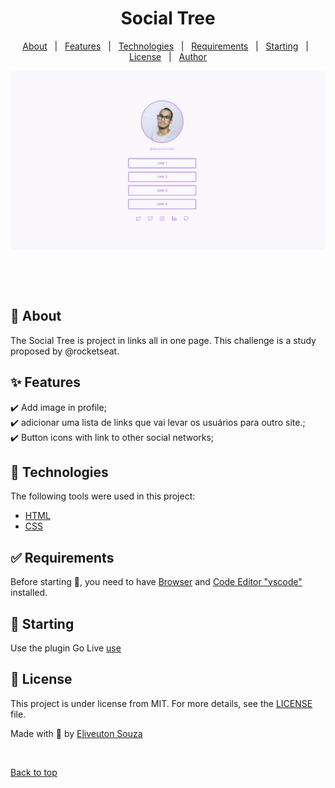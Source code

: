 <h1 align="center">Social Tree</h1>

<!-- <p align="center">
  <img alt="Github top language" src="https://img.shields.io/github/languages/top/{{YOUR_GITHUB_USERNAME}}/rocketnews?color=56BEB8">

  <img alt="Github language count" src="https://img.shields.io/github/languages/count/{{YOUR_GITHUB_USERNAME}}/rocketnews?color=56BEB8">

  <img alt="Repository size" src="https://img.shields.io/github/repo-size/{{YOUR_GITHUB_USERNAME}}/rocketnews?color=56BEB8">

  <img alt="License" src="https://img.shields.io/github/license/{{YOUR_GITHUB_USERNAME}}/rocketnews?color=56BEB8">

  <img alt="Github issues" src="https://img.shields.io/github/issues/{{YOUR_GITHUB_USERNAME}}/rocketnews?color=56BEB8" />

 <img alt="Github forks" src="https://img.shields.io/github/forks/{{YOUR_GITHUB_USERNAME}}/rocketnews?color=56BEB8" />

<img alt="Github stars" src="https://img.shields.io/github/stars/{{YOUR_GITHUB_USERNAME}}/rocketnews?color=56BEB8" />
</p> -->

<!-- Status -->

<!-- <h4 align="center">
	🚧  Rocketnews 🚀 Under construction...  🚧
</h4>

<hr> -->

<p align="center">
  <a href="#dart-about">About</a> &#xa0; | &#xa0; 
  <a href="#sparkles-features">Features</a> &#xa0; | &#xa0;
  <a href="#rocket-technologies">Technologies</a> &#xa0; | &#xa0;
  <a href="#white_check_mark-requirements">Requirements</a> &#xa0; | &#xa0;
  <a href="#checkered_flag-starting">Starting</a> &#xa0; | &#xa0;
  <a href="#memo-license">License</a> &#xa0; | &#xa0;
  <a href="https://github.com/{{YOUR_GITHUB_USERNAME}}" target="_blank">Author</a>
</p>

<div align="center" id="top"> 
  <img src="./.github/social-tree.png" alt="Rocketnews" />

&#xa0;

  <!-- <a href="https://rocketnews.netlify.app">Demo</a> -->
</div>

<br>

## :dart: About

The Social Tree is project in links all in one page. This challenge is a study proposed by @rocketseat.

## :sparkles: Features

:heavy_check_mark: Add image in profile;\
:heavy_check_mark: adicionar uma lista de links que vai levar os usuários para outro site.;\
:heavy_check_mark: Button icons with link to other social networks;

## :rocket: Technologies

The following tools were used in this project:

- [HTML](https://expo.io/)
- [CSS](https://nodejs.org/en/)

## :white_check_mark: Requirements

Before starting :checkered_flag:, you need to have [Browser](https://www.google.com/intl/pt-BR/chrome/) and [Code Editor "vscode"](https://code.visualstudio.com/) installed.

## :checkered_flag: Starting

Use the plugin Go Live [use](https://marketplace.visualstudio.com/items?itemName=ritwickdey.LiveServer)

## :memo: License

This project is under license from MIT. For more details, see the [LICENSE](LICENSE.md) file.

Made with 💜 by <a href="https://github.com/{{YOUR_GITHUB_USERNAME}}" target="_blank">Eliveuton Souza</a>

&#xa0;

<a href="#top">Back to top</a>
